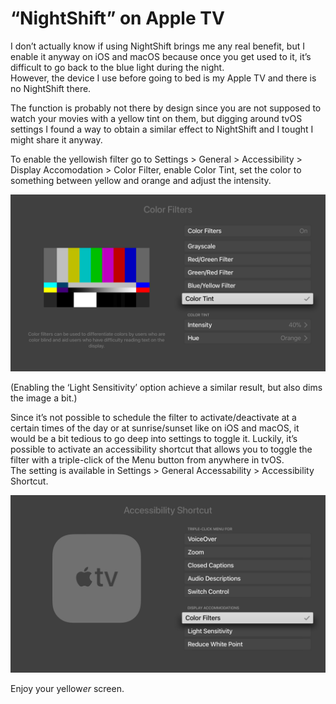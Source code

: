 # “NightShift” on Apple TV

I don’t actually know if using NightShift brings me any real benefit, but I enable it anyway on iOS and macOS because once you get used to it, it’s difficult to go back to the blue light during the night.  
However, the device I use before going to bed is my Apple TV and there is no NightShift there.

The function is probably not there by design since you are not supposed to watch your movies with a yellow tint on them, but digging around tvOS settings I found a way to obtain a similar effect to NightShift and I tought I might share it anyway.

To enable the yellowish filter go to Settings > General > Accessibility > Display Accomodation > Color Filter, enable Color Tint, set the color to something between yellow and orange and adjust the intensity.

![‘Color Filter’ settings in tvOS](/media/tvos-color-filter-settings.png)

(Enabling the ‘Light Sensitivity’ option achieve a similar result, but also dims the image a bit.)

Since it’s not possible to schedule the filter to activate/deactivate at a certain times of the day or at sunrise/sunset like on iOS and macOS, it would be a bit tedious to go deep into settings to toggle it. Luckily, it’s possible to activate an accessibility shortcut that allows you to toggle the filter with a triple-click of the Menu button from anywhere in tvOS.  
The setting is available in Settings > General Accessability > Accessibility Shortcut.

![‘Accessibility Shortcut’ settings in tvOS](/media/tvos-accessibility-shortcut-settings.png)

Enjoy your yellow*er* screen.
